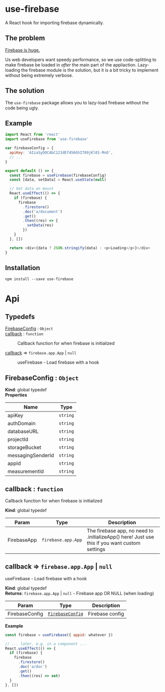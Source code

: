 # use-firebase

A React hook for importing firebase dynamically.

## The problem

[Firebase is huge.](https://medium.com/@romanonthego/firebase-js-is-so-damn-huge-f04de528094f)

Us web developers want speedy performance, so we use code-splitting to make firebase be loaded in _after_ the main part of the appliaction. Lazy-loading the firebase module is the solution, but it is a bit tricky to implement without being extremely verbose.

## The solution

The `use-firebase` package allows you to lazy-load firebase without the code being ugly.

## Example

```js
import React from 'react'
import useFirebase from 'use-firebase'

var firebaseConfig = {
  apiKey: 'AIzaSyDOCAbC123dEf456GhI789jKl01-MnO',
  // ...
}

export default () => {
  const firebase = useFirebase(firebaseConfig)
  const [data, setData] = React.useState(null)

  // Get data on mount
  React.useEffect(() => {
    if (firebase) {
      firebase
        .firestore()
        .doc('a/document')
        .get()
        .then((res) => {
          setData(res)
        })
    }
  }, [])

  return <div>{data ? JSON.stringify(data) : <p>Loading</p>}</div>
}
```

## Installation

```
npm install --save use-firebase
```

# Api

## Typedefs

<dl>
<dt><a href="#FirebaseConfig">FirebaseConfig</a> : <code>Object</code></dt>
<dd></dd>
<dt><a href="#callback">callback</a> : <code>function</code></dt>
<dd><p>Callback function for when firebase is initialized</p>
</dd>
<dt><a href="#callback">callback</a> ⇒ <code>firebase.app.App</code> | <code>null</code></dt>
<dd><p>useFirebase - Load firebase with a hook</p>
</dd>
</dl>

<a name="FirebaseConfig"></a>

## FirebaseConfig : <code>Object</code>

**Kind**: global typedef  
**Properties**

| Name              | Type                |
| ----------------- | ------------------- |
| apiKey            | <code>string</code> |
| authDomain        | <code>string</code> |
| databaseURL       | <code>string</code> |
| projectId         | <code>string</code> |
| storageBucket     | <code>string</code> |
| messagingSenderId | <code>string</code> |
| appId             | <code>string</code> |
| measurementId     | <code>string</code> |

<a name="callback"></a>

## callback : <code>function</code>

Callback function for when firebase is initialized

**Kind**: global typedef

| Param       | Type                          | Description                                                                                   |
| ----------- | ----------------------------- | --------------------------------------------------------------------------------------------- |
| FirebaseApp | <code>firebase.app.App</code> | The firebase app, no need to .initializeApp() here! Just use this if you want custom settings |

<a name="callback"></a>

## callback ⇒ <code>firebase.app.App</code> \| <code>null</code>

useFirebase - Load firebase with a hook

**Kind**: global typedef  
**Returns**: <code>firebase.app.App</code> \| <code>null</code> - Firebase app OR NULL (when loading)

| Param          | Type                                           | Description     |
| -------------- | ---------------------------------------------- | --------------- |
| FirebaseConfig | [<code>FirebaseConfig</code>](#FirebaseConfig) | Firebase config |

**Example**

```js
const firebase = useFirebase({ appid: whatever })

// ... later, e.g. in a component ...
React.useEffect(() => {
  if (firebase) {
    firebase
      .firestore()
      .doc('a/doc')
      .get()
      .then((res) => set)
  }
}, [])
```
